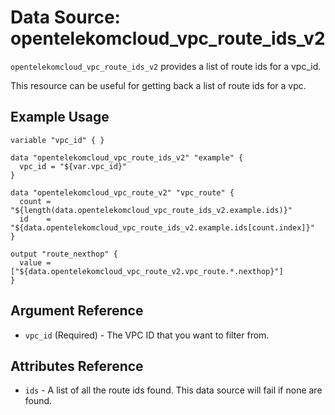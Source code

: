 # Data Source: opentelekomcloud_vpc_route_ids_v2

`opentelekomcloud_vpc_route_ids_v2` provides a list of route ids for a vpc_id.

This resource can be useful for getting back a list of route ids for a vpc.

## Example Usage

```hcl
variable "vpc_id" { }

data "opentelekomcloud_vpc_route_ids_v2" "example" {
  vpc_id = "${var.vpc_id}"
}

data "opentelekomcloud_vpc_route_v2" "vpc_route" {
  count = "${length(data.opentelekomcloud_vpc_route_ids_v2.example.ids)}"
  id    = "${data.opentelekomcloud_vpc_route_ids_v2.example.ids[count.index]}"
}

output "route_nexthop" {
  value = ["${data.opentelekomcloud_vpc_route_v2.vpc_route.*.nexthop}"]
}
```

## Argument Reference

* `vpc_id` (Required) - The VPC ID that you want to filter from.

## Attributes Reference

* `ids` - A list of all the route ids found. This data source will fail if none are found.
